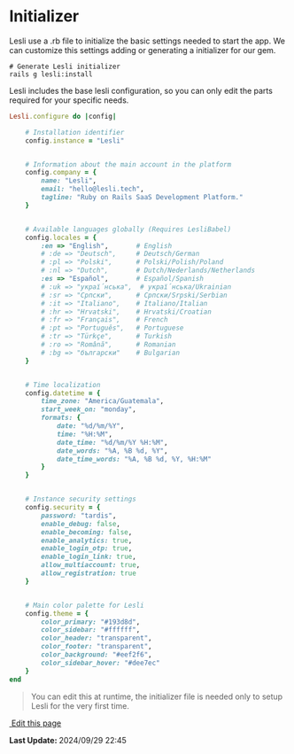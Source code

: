 
# Initializer
Lesli use a .rb file to initialize the basic settings needed to start the app. We can customize this settings adding or generating a initializer for our gem.

```shell
# Generate Lesli initializer
rails g lesli:install
```

Lesli includes the base lesli configuration, so you can only edit the parts required for your specific needs.

```ruby
Lesli.configure do |config|

    # Installation identifier
    config.instance = "Lesli"


    # Information about the main account in the platform
    config.company = {
        name: "Lesli",
        email: "hello@lesli.tech",
        tagline: "Ruby on Rails SaaS Development Platform."
    }


    # Available languages globally (Requires LesliBabel)
    config.locales = {
        :en => "English",       # English
        # :de => "Deutsch",     # Deutsch/German
        # :pl => "Polski",      # Polski/Polish/Poland
        # :nl => "Dutch",       # Dutch/Nederlands/Netherlands
        :es => "Español",       # Español/Spanish
        # :uk => "украї́нська",  # украї́нська/Ukrainian
        # :sr => "Српски",      # Српски/Srpski/Serbian
        # :it => "Italiano",    # Italiano/Italian
        # :hr => "Hrvatski",    # Hrvatski/Croatian
        # :fr => "Français",    # French
        # :pt => "Português",   # Portuguese
        # :tr => "Türkçe",      # Turkish
        # :ro => "Română",      # Romanian
        # :bg => "български"    # Bulgarian
    }


    # Time localization
    config.datetime = {
        time_zone: "America/Guatemala",
        start_week_on: "monday",
        formats: {
            date: "%d/%m/%Y",
            time: "%H:%M",
            date_time: "%d/%m/%Y %H:%M",
            date_words: "%A, %B %d, %Y",
            date_time_words: "%A, %B %d, %Y, %H:%M"
        }
    }


    # Instance security settings
    config.security = {
        password: "tardis",
        enable_debug: false,
        enable_becoming: false,
        enable_analytics: true,
        enable_login_otp: true,
        enable_login_link: true,
        allow_multiaccount: true,
        allow_registration: true
    }


    # Main color palette for Lesli
    config.theme = {
        color_primary: "#193d8d",
        color_sidebar: "#ffffff",
        color_header: "transparent",
        color_footer: "transparent",
        color_background: "#eef2f6",
        color_sidebar_hover: "#dee7ec"
    }
end
```

> You can edit this at runtime, the initializer file is needed only to setup Lesli for the very first time.
<section class="lesli-documentation-footer">
    <p><a target="blank" href="https://github.com/LesliTech/Lesli/tree/master/docs/ruby-on-rails/initializer.md"><i class="ri-external-link-fill"></i>&nbsp;Edit this page</a><p/>
    <p><b>Last Update: </b>2024/09/29 22:45</p>
</section>
<!-- This code was automatically generated -->
<!-- to update this docs please run rake docs:build -->
